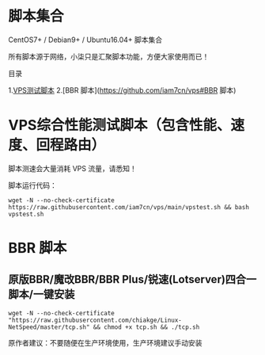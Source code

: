# 脚本集合
CentOS7+ / Debian9+ / Ubuntu16.04+ 脚本集合

所有脚本源于网络，小柒只是汇聚脚本功能，方便大家使用而已！

目录

1.[VPS测试脚本](https://github.com/iam7cn/vps#VPS综合性能测试脚本（包含性能、速度、回程路由）)
2.[BBR 脚本](https://github.com/iam7cn/vps#BBR 脚本)



# VPS综合性能测试脚本（包含性能、速度、回程路由）

脚本测速会大量消耗 VPS 流量，请悉知！

脚本运行代码：

``` 
wget -N --no-check-certificate https://raw.githubusercontent.com/iam7cn/vps/main/vpstest.sh && bash vpstest.sh 
```

# BBR 脚本

## 原版BBR/魔改BBR/BBR Plus/锐速(Lotserver)四合一脚本/一键安装

```
wget -N --no-check-certificate "https://raw.githubusercontent.com/chiakge/Linux-NetSpeed/master/tcp.sh" && chmod +x tcp.sh && ./tcp.sh
```
原作者建议：不要随便在生产环境使用，生产环境建议手动安装
